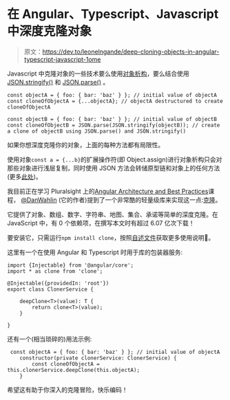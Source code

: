 # 在 Angular、Typescript、Javascript 中深度克隆对象

> 原文：<https://dev.to/leonelngande/deep-cloning-objects-in-angular-typescript-javascript-1ome>

Javascript 中克隆对象的一些技术要么使用[对象析构](https://javascript.info/destructuring-assignment)，要么结合使用 [JSON.stringify()](https://developer.mozilla.org/en-US/docs/Web/JavaScript/Reference/Global_Objects/JSON/stringify) 和 [JSON.parse()](https://developer.mozilla.org/en-US/docs/Web/JavaScript/Reference/Global_Objects/JSON/parse) 。

```
const objectA = { foo: { bar: 'baz' } }; // initial value of objectA
const cloneOfObjectA = {...objectA}; // objectA destructured to create cloneOfObjectA

const objectB = { foo: { bar: 'baz' } }; // initial value of objectB
const cloneOfObjectB = JSON.parse(JSON.stringify(objectB)); // create a clone of objectB using JSON.parse() and JSON.stringify() 
```

如果你想深度克隆你的对象，上面的每种方法都有局限性。

使用对象`const a = {...b}`的扩展操作符(即 Object.assign)进行对象析构只会对那些对象进行浅层复制，同时使用 JSON 方法会转储原型链和对象上的任何方法(更多[此处](http://www.zsoltnagy.eu/cloning-objects-in-javascript/))。

我目前正在学习 Pluralsight 上的[Angular Architecture and Best Practices](https://www.pluralsight.com/courses/angular-architecture-best-practices)课程， [@DanWahlin](https://twitter.com/DanWahlin) (它的作者)提到了一个非常酷的轻量级库来实现这一点:[克隆](https://github.com/pvorb/clone)。

它提供了对象、数组、数字、字符串、地图、集合、承诺等简单的深度克隆。在 JavaScript 中，有 0 个依赖项，在撰写本文时有超过 6.07 亿次下载！

要安装它，只需运行`npm install clone`，按照[自述文件](https://github.com/pvorb/clone)获取更多使用说明🙂。

这里有一个在使用 Angular 和 Typescript 时用于库的包装器服务:

```
import {Injectable} from '@angular/core';
import * as clone from 'clone';

@Injectable({providedIn: 'root'})
export class ClonerService {

    deepClone<T>(value): T {
        return clone<T>(value);
    }

} 
```

还有一个(相当琐碎的)用法示例:

```
 const objectA = { foo: { bar: 'baz' } }; // initial value of objectA
    constructor(private clonerService: ClonerService) {
        const cloneOfObjectA = this.clonerService.deepClone(this.objectA);
    } 
```

希望这有助于你深入的克隆冒险，快乐编码！